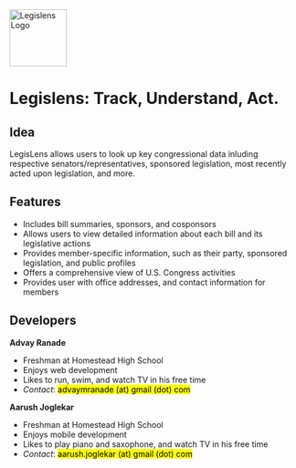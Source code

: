<img src="/legislens_logo_1.png" width="100px" alt="Legislens Logo"/>

# Legislens: Track, Understand, Act.


## Idea
LegisLens allows users to look up key congressional data inluding respective senators/representatives, sponsored legislation, most recently acted upon legislation, and more.

## Features
- Includes bill summaries, sponsors, and cosponsors
- Allows users to view detailed information about each bill and its legislative actions
- Provides member-specific information, such as their party, sponsored legislation, and public profiles
- Offers a comprehensive view of U.S. Congress activities
- Provides user with office addresses, and contact information for members

## Developers

**Advay Ranade**
- Freshman at Homestead High School
- Enjoys web development
- Likes to run, swim, and watch TV in his free time
- _Contact_: <mark>advaymranade (at) gmail (dot) com</mark>

**Aarush Joglekar**
- Freshman at Homestead High School
- Enjoys mobile development
- Likes to play piano and saxophone, and watch TV in his free time
- _Contact_: <mark>aarush.joglekar (at) gmail (dot) com</mark>
